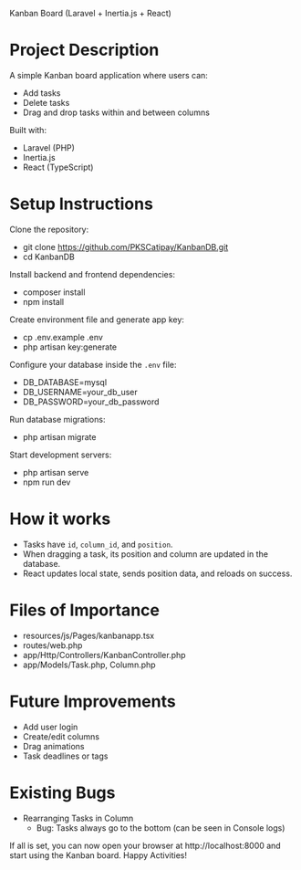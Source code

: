 
Kanban Board (Laravel + Inertia.js + React)

Project Description
==========================
A simple Kanban board application where users can:
- Add tasks
- Delete tasks
- Drag and drop tasks within and between columns

Built with:
- Laravel (PHP)
- Inertia.js
- React (TypeScript)

Setup Instructions
==========================

Clone the repository:
- git clone https://github.com/PKSCatipay/KanbanDB.git
- cd KanbanDB

Install backend and frontend dependencies:
- composer install
- npm install

Create environment file and generate app key:
- cp .env.example .env
- php artisan key:generate

Configure your database inside the `.env` file:
- DB_DATABASE=mysql
- DB_USERNAME=your_db_user
- DB_PASSWORD=your_db_password

Run database migrations:
- php artisan migrate

Start development servers:
- php artisan serve
- npm run dev

How it works
==========================
- Tasks have `id`, `column_id`, and `position`.
- When dragging a task, its position and column are updated in the database.
- React updates local state, sends position data, and reloads on success.

Files of Importance
==========================
- resources/js/Pages/kanbanapp.tsx
- routes/web.php
- app/Http/Controllers/KanbanController.php
- app/Models/Task.php, Column.php

Future Improvements
==========================
- Add user login
- Create/edit columns
- Drag animations
- Task deadlines or tags

Existing Bugs
==========================
- Rearranging Tasks in Column
  - Bug: Tasks always go to the bottom (can be seen in Console logs)

If all is set, you can now open your browser at http://localhost:8000 and start using the Kanban board.
Happy Activities!
